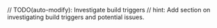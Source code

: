 // TODO(auto-modify): Investigate build triggers
// hint: Add section on investigating build triggers and potential issues.
